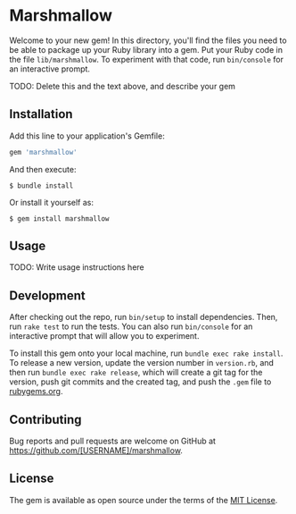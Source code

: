# Marshmallow

Welcome to your new gem! In this directory, you'll find the files you need to be able to package up your Ruby library into a gem. Put your Ruby code in the file `lib/marshmallow`. To experiment with that code, run `bin/console` for an interactive prompt.

TODO: Delete this and the text above, and describe your gem

## Installation

Add this line to your application's Gemfile:

```ruby
gem 'marshmallow'
```

And then execute:

    $ bundle install

Or install it yourself as:

    $ gem install marshmallow

## Usage

TODO: Write usage instructions here

## Development

After checking out the repo, run `bin/setup` to install dependencies. Then, run `rake test` to run the tests. You can also run `bin/console` for an interactive prompt that will allow you to experiment.

To install this gem onto your local machine, run `bundle exec rake install`. To release a new version, update the version number in `version.rb`, and then run `bundle exec rake release`, which will create a git tag for the version, push git commits and the created tag, and push the `.gem` file to [rubygems.org](https://rubygems.org).

## Contributing

Bug reports and pull requests are welcome on GitHub at https://github.com/[USERNAME]/marshmallow.

## License

The gem is available as open source under the terms of the [MIT License](https://opensource.org/licenses/MIT).
